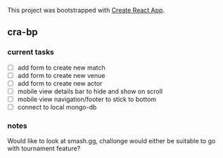 This project was bootstrapped with [Create React App](https://github.com/facebook/create-react-app).

## cra-bp

### current tasks
- [ ] add form to create new match
- [ ] add form to create new venue
- [ ] add form to create new actor
- [ ] mobile view details bar to hide and show on scroll
- [ ] mobile view navigation/footer to stick to bottom
- [ ] connect to local mongo-db

### notes
Would like to look at smash.gg, challonge would either be suitable to go with tournament feature?